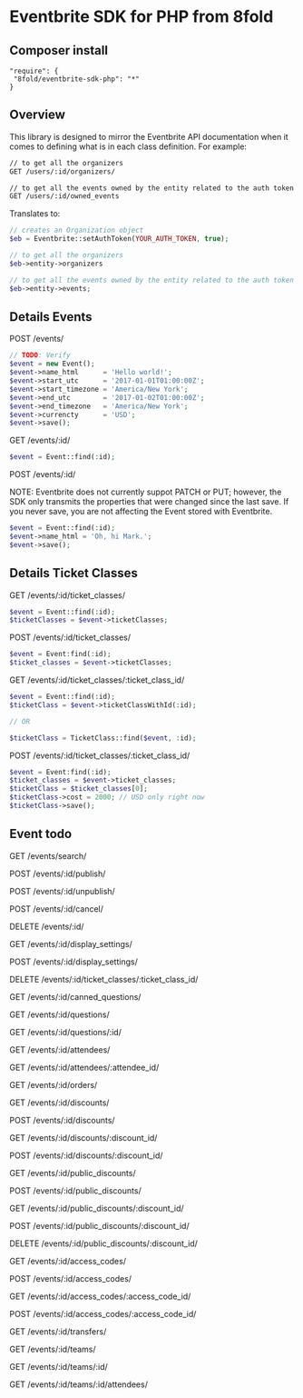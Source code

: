 # Eventbrite SDK for PHP from 8fold

## Composer install

```
"require": {
 "8fold/eventbrite-sdk-php": "*"
}
```

## Overview

This library is designed to mirror the Eventbrite API documentation when it comes to defining what is in each class definition. For example:

```bash
// to get all the organizers
GET /users/:id/organizers/

// to get all the events owned by the entity related to the auth token
GET /users/:id/owned_events
```

Translates to:

```php
// creates an Organization object
$eb = Eventbrite::setAuthToken(YOUR_AUTH_TOKEN, true);

// to get all the organizers
$eb->entity->organizers

// to get all the events owned by the entity related to the auth token
$eb->entity->events;
```

## Details Events

POST /events/

```php
// TODO: Verify
$event = new Event();
$event->name_html      = 'Hello world!';
$event->start_utc      = '2017-01-01T01:00:00Z';
$event->start_timezone = 'America/New York';
$event->end_utc        = '2017-01-02T01:00:00Z';
$event->end_timezone   = 'America/New York';
$event->currencty      = 'USD';
$event->save();
```

GET /events/:id/

```php
$event = Event::find(:id);
```

POST /events/:id/

NOTE: Eventbrite does not currently suppot PATCH or PUT; however, the SDK only transmits the properties that were changed since the last save. If you never save, you are not affecting the Event stored with Eventbrite.

```php
$event = Event::find(:id);
$event->name_html = 'Oh, hi Mark.';
$event->save();
```

## Details Ticket Classes

GET /events/:id/ticket_classes/

```php
$event = Event::find(:id);
$ticketClasses = $event->ticketClasses;
```

POST /events/:id/ticket_classes/

```php
$event = Event:find(:id);
$ticket_classes = $event->ticketClasses;
```

GET /events/:id/ticket_classes/:ticket_class_id/

```php
$event = Event::find(:id);
$ticketClass = $event->ticketClassWithId(:id);

// OR

$ticketClass = TicketClass::find($event, :id);
```

POST /events/:id/ticket_classes/:ticket_class_id/

```php
$event = Event:find(:id);
$ticket_classes = $event->ticket_classes;
$ticketClass = $ticket_classes[0];
$ticketClass->cost = 2000; // USD only right now
$ticketClass->save();
```

## Event todo

GET /events/search/

POST /events/:id/publish/

POST /events/:id/unpublish/

POST /events/:id/cancel/

DELETE /events/:id/

GET /events/:id/display_settings/

POST /events/:id/display_settings/

DELETE /events/:id/ticket_classes/:ticket_class_id/

GET /events/:id/canned_questions/

GET /events/:id/questions/

GET /events/:id/questions/:id/

GET /events/:id/attendees/

GET /events/:id/attendees/:attendee_id/

GET /events/:id/orders/

GET /events/:id/discounts/

POST /events/:id/discounts/

GET /events/:id/discounts/:discount_id/

POST /events/:id/discounts/:discount_id/

GET /events/:id/public_discounts/

POST /events/:id/public_discounts/

GET /events/:id/public_discounts/:discount_id/

POST /events/:id/public_discounts/:discount_id/

DELETE /events/:id/public_discounts/:discount_id/

GET /events/:id/access_codes/

POST /events/:id/access_codes/

GET /events/:id/access_codes/:access_code_id/

POST /events/:id/access_codes/:access_code_id/

GET /events/:id/transfers/

GET /events/:id/teams/

GET /events/:id/teams/:id/

GET /events/:id/teams/:id/attendees/